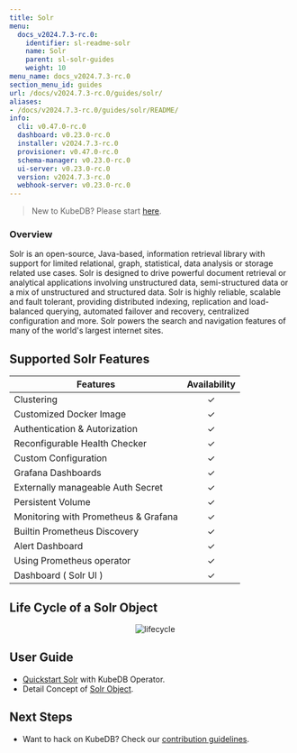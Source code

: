 ```yaml
---
title: Solr
menu:
  docs_v2024.7.3-rc.0:
    identifier: sl-readme-solr
    name: Solr
    parent: sl-solr-guides
    weight: 10
menu_name: docs_v2024.7.3-rc.0
section_menu_id: guides
url: /docs/v2024.7.3-rc.0/guides/solr/
aliases:
- /docs/v2024.7.3-rc.0/guides/solr/README/
info:
  cli: v0.47.0-rc.0
  dashboard: v0.23.0-rc.0
  installer: v2024.7.3-rc.0
  provisioner: v0.47.0-rc.0
  schema-manager: v0.23.0-rc.0
  ui-server: v0.23.0-rc.0
  version: v2024.7.3-rc.0
  webhook-server: v0.23.0-rc.0
---
```


> New to KubeDB? Please start [here](/docs/v2024.7.3-rc.0/README).

### Overview

Solr is an open-source, Java-based, information retrieval library with support for limited relational, graph, statistical, data analysis or storage related use cases. Solr is designed to drive powerful document retrieval or analytical applications involving unstructured data, semi-structured data or a mix of unstructured and structured data. Solr is highly reliable, scalable and fault tolerant, providing distributed indexing, replication and load-balanced querying, automated failover and recovery, centralized configuration and more. Solr powers the search and navigation features of many of the world's largest internet sites.

## Supported Solr Features
| Features                             | Availability |
|--------------------------------------|:------------:|
| Clustering                           |   &#10003;   |
| Customized Docker Image              |   &#10003;   |
| Authentication & Autorization        |   &#10003;   | 
| Reconfigurable Health Checker        |   &#10003;   |
| Custom Configuration                 |   &#10003;   | 
| Grafana Dashboards                   |   &#10003;   | 
| Externally manageable Auth Secret    |   &#10003;   |
| Persistent Volume                    |   &#10003;   |
| Monitoring with Prometheus & Grafana |   &#10003;   |
| Builtin Prometheus Discovery         |   &#10003;   | 
| Alert Dashboard                      |   &#10003;   |
| Using Prometheus operator            |   &#10003;   |
| Dashboard ( Solr UI )                |   &#10003;   |

## Life Cycle of a Solr Object

<p align="center">
  <img alt="lifecycle"  src="/docs/v2024.7.3-rc.0/guides/solr/quickstart/overview/images/Lifecycle-of-a-solr-instance.png">
</p>

## User Guide

- [Quickstart Solr](/docs/v2024.7.3-rc.0/guides/solr/quickstart/overview/) with KubeDB Operator.
- Detail Concept of [Solr Object](/docs/v2024.7.3-rc.0/guides/solr/concepts/solr).


## Next Steps

- Want to hack on KubeDB? Check our [contribution guidelines](/docs/v2024.7.3-rc.0/CONTRIBUTING).